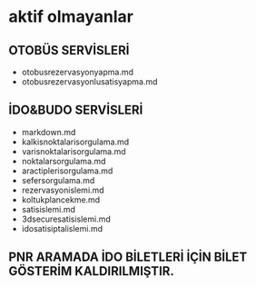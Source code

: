 # aktif olmayanlar
## OTOBÜS SERVİSLERİ
- otobusrezervasyonyapma.md
- otobusrezervasyonlusatisyapma.md
## İDO&BUDO SERVİSLERİ
- markdown.md 
- kalkisnoktalarisorgulama.md
- varisnoktalarisorgulama.md
- noktalarsorgulama.md
- aractiplerisorgulama.md
- sefersorgulama.md
- rezervasyonislemi.md
- koltukplancekme.md
- satisislemi.md
- 3dsecuresatisislemi.md
- idosatisiptalislemi.md

## PNR ARAMADA İDO BİLETLERİ İÇİN BİLET GÖSTERİM KALDIRILMIŞTIR.
